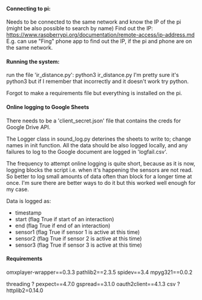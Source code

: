 #### Connecting to pi:

Needs to be connected to the same network and know the IP of the pi (might be also possible to search by name)
Find out the IP: https://www.raspberrypi.org/documentation/remote-access/ip-address.md
E.g. can use "Fing" phone app to find out the IP, if the pi and phone are on the same network.


#### Running the system:

run the file 'ir_distance.py': python3 ir_distance.py
I'm pretty sure it's python3 but if I remember that incorrectly and it doesn't work try python.

Forgot to make a requirements file but everything is installed on the pi.

#### Online logging to Google Sheets

There needs to be a 'client_secret.json' file that contains the creds for Google Drive API.

The Logger class in sound_log.py deterines the sheets to write to; change names in init function. All the data should be also logged locally, and any failures to log to the Google document are logged in 'logfail.csv'.

The frequency to attempt online logging is quite short, because as it is now, logging blocks the script i.e. when it's happening the sensors are not read. So better to log small amounts of data often than block for a longer time at once. I'm sure there are better ways to do it but this worked well enough for my case.

Data is logged as:
 - timestamp
 - start (flag True if start of an interaction)
 - end (flag True if end of an interaction)
 - sensor1 (flag True if sensor 1 is active at this time)
 - sensor2 (flag True if sensor 2 is active at this time)
 - sensor3 (flag True if sensor 3 is active at this time)

#### Requirements

omxplayer-wrapper==0.3.3
pathlib2==2.3.5
spidev==3.4
mpyg321==0.0.2

threading ?
pexpect==4.7.0
gspread==3.1.0
oauth2client==4.1.3
csv ?
httplib2=0.14.0
